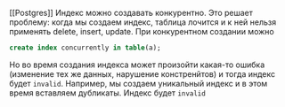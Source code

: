 [[Postgres]]
Индекс можно создавать конкурентно. Это решает проблему: когда мы создаем индекс, таблица лочится и к ней нельзя применять delete, insert, update. При конкурентном создании можно
```sql
create index concurrently in table(a);
```
Но во время создания индекса может произойти какая-то ошибка (изменение тех же данных, нарушение констренйтов) и тогда индекс будет `invalid`. Например, мы создаем уникальный индекс и в этом время вставляем дубликаты. Индекс будет `invalid`
